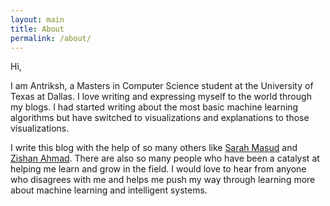 ```yaml
---
layout: main
title: About
permalink: /about/
---
```


Hi,

I am Antriksh, a Masters in Computer Science student at the University of Texas at Dallas. I love writing and expressing myself to the world through my blogs. I had started writing about the most basic machine learning algorithms but have switched to visualizations and explanations to those visualizations.

I write this blog with the help of so many others like [Sarah Masud](https://github.com/sara-02) and [Zishan Ahmad](https://github.com/zishanAhmad). There are also so many people who have been a catalyst at helping me learn and grow in the field. I would love to hear from anyone who disagrees with me and helps me push my way through learning more about machine learning and intelligent systems.

<!-- We have been working our way around machine learning for quite some time. After exploring, and learning so much, we felt there was a need to pen down what we know, for record keeping. This in turn will give us a better understanding of the projects we undertake, and what we, as students, can do to contribute to <strong>Machine Learning</strong>.<br><br>

The blog covers the most widley used algorithms in implementation. Given the vastness of domain, we shall restrict ourselves to  algorithms used in either Machine Learning or Data Mining. Each algorithm is packed with its implementation in Python or R. To make the content more human friendly, real life examples and case studies are shared, where ever apt. Our method aims to maximize the understand and appreciation, while minimising the obscurity surrounding this amazing area of study. <br><br>

We personally thank you for taking out time and viewing our blog. Hoping it proved helpful. If not, please do mail us (or tweet us) your suggestions, and we shall try accomodating them in the upcoming posts.<br><br> -->

